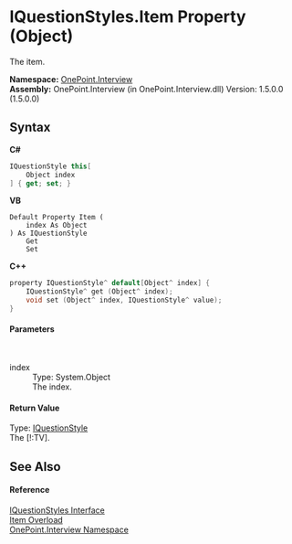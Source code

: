 # IQuestionStyles.Item Property (Object)
 

The item.

**Namespace:**&nbsp;<a href="N_OnePoint_Interview">OnePoint.Interview</a><br />**Assembly:**&nbsp;OnePoint.Interview (in OnePoint.Interview.dll) Version: 1.5.0.0 (1.5.0.0)

## Syntax

**C#**<br />
``` C#
IQuestionStyle this[
	Object index
] { get; set; }
```

**VB**<br />
``` VB
Default Property Item ( 
	index As Object
) As IQuestionStyle
	Get
	Set
```

**C++**<br />
``` C++
property IQuestionStyle^ default[Object^ index] {
	IQuestionStyle^ get (Object^ index);
	void set (Object^ index, IQuestionStyle^ value);
}
```


#### Parameters
&nbsp;<dl><dt>index</dt><dd>Type: System.Object<br />The index.</dd></dl>

#### Return Value
Type: <a href="T_OnePoint_Interview_IQuestionStyle">IQuestionStyle</a><br />The [!:TV].

## See Also


#### Reference
<a href="T_OnePoint_Interview_IQuestionStyles">IQuestionStyles Interface</a><br /><a href="Overload_OnePoint_Interview_IQuestionStyles_Item">Item Overload</a><br /><a href="N_OnePoint_Interview">OnePoint.Interview Namespace</a><br />